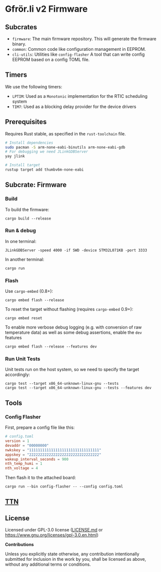 # Gfrör.li v2 Firmware

## Subcrates

- `firmware`: The main firmware repository. This will generate the firmware binary.
- `common`: Common code like configuration management in EEPROM.
- `cli-utils`: Utilities like `config-flasher` A tool that can write config
  EEPROM based on a config TOML file.


## Timers

We use the following timers:

- `LPTIM`: Used as a `Monotonic` implementation for the RTIC scheduling system
- `TIM7`: Used as a blocking delay provider for the device drivers


## Prerequisites

Requires Rust stable, as specified in the `rust-toolchain` file.

```Bash
# Install dependencies
sudo pacman -S arm-none-eabi-binutils arm-none-eabi-gdb
# For debugging we need JLinkGDBServer
yay jlink

# Install target
rustup target add thumbv6m-none-eabi
```

## Subcrate: Firmware

### Build

To build the firmware:

    cargo build --release

### Run & debug

In one terminal:

    JLinkGDBServer -speed 4000 -if SWD -device STM32L071KB -port 3333

In another terminal:

    cargo run

### Flash

Use `cargo-embed` (0.8+):

    cargo embed flash --release

To reset the target without flashing (requires `cargo-embed` 0.9+):

    cargo embed reset

To enable more verbose debug logging (e.g. with conversion of raw temperature
data) as well as some debug assertions, enable the `dev` features

    cargo embed flash --release --features dev

### Run Unit Tests

Unit tests run on the host system, so we need to specify the target accordingly:
```
cargo test --target x86_64-unknown-linux-gnu --tests
cargo test --target x86_64-unknown-linux-gnu --tests --features dev
```

## Tools

### Config Flasher

First, prepare a config file like this:

```toml
# config.toml
version = 1
devaddr = "00000000"
nwkskey = "11111111111111111111111111111111"
appskey = "22222222222222222222222222222222"
wakeup_interval_seconds = 900
nth_temp_humi = 1
nth_voltage = 4
```

Then flash it to the attached board:

    cargo run --bin config-flasher -- --config config.toml


## [TTN](./docs/ttn.md)

## License

Licensed under GPL-3.0 license ([LICENSE.md](LICENSE.md) or
https://www.gnu.org/licenses/gpl-3.0.en.html)

**Contributions**

Unless you explicitly state otherwise, any contribution intentionally submitted
for inclusion in the work by you, shall be licensed as above, without any
additional terms or conditions.
